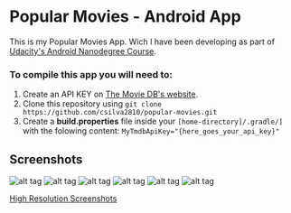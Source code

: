 # Popular Movies - Android App

This is my Popular Movies App. Wich I have been developing as part of [Udacity's Android Nanodegree Course](https://www.udacity.com/course/android-developer-nanodegree-by-google--nd801).

### To compile this app you will need to: 
1. Create an API KEY on [The Movie DB's website](https://www.themoviedb.org/documentation/api).
2. Clone this repository using `git clone https://github.com/csilva2810/popular-movies.git`
3. Create a **build.properties** file inside your `[home-directory]/.gradle/]` with the folowing content: `MyTmdbApiKey="{here_goes_your_api_key}"`

## Screenshots

![alt tag](https://dl.dropboxusercontent.com/u/23995499/popular-movies-screenshots/pop01.jpg)
![alt tag](https://dl.dropboxusercontent.com/u/23995499/popular-movies-screenshots/pop02.jpg)
![alt tag](https://dl.dropboxusercontent.com/u/23995499/popular-movies-screenshots/pop03.jpg)
![alt tag](https://dl.dropboxusercontent.com/u/23995499/popular-movies-screenshots/pop04.jpg)
![alt tag](https://dl.dropboxusercontent.com/u/23995499/popular-movies-screenshots/pop05.jpg)
![alt tag](https://dl.dropboxusercontent.com/u/23995499/popular-movies-screenshots/pop06.jpg)

[High Resolution Screenshots](https://drive.google.com/open?id=0B6V59wvTTzyWYXBObS1ESWp1WEk)
